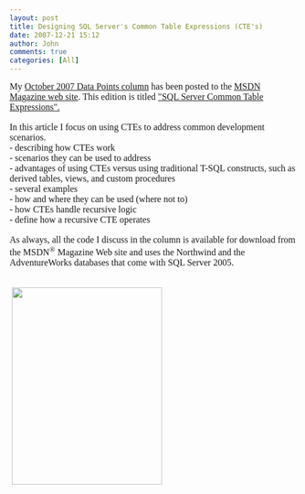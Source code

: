 ```yaml
---
layout: post
title: Designing SQL Server's Common Table Expressions (CTE's)
date: 2007-12-21 15:12
author: John
comments: true
categories: [All]
---
```

<p class="MsoNormal" style="margin: 0in 0in 0pt"><font face="Calibri" size="3">My <a class="" href="http://msdn.microsoft.com/msdnmag/issues/07/10/DataPoints/" mce_href="http://msdn.microsoft.com/msdnmag/issues/07/10/DataPoints/">October 2007 Data Points column</a> </font><font face="Calibri" size="3">has been posted to the </font><a class="" href="http://msdn.microsoft.com/msdnmag/issues/07/10" mce_href="http://msdn.microsoft.com/msdnmag/issues/07/10"><font face="Calibri" size="3">MSDN Magazine web site</font></a><font face="Calibri" size="3">. This edition is titled <a class="" href="http://msdn.microsoft.com/msdnmag/issues/07/10/DataPoints/default.aspx" mce_href="http://msdn.microsoft.com/msdnmag/issues/07/10/DataPoints/default.aspx">"SQL Server Common Table Expressions".</a></font></p> <p class="MsoNormal" style="margin: 0in 0in 0pt"><font face="Calibri" size="3"></font>&nbsp;</p> <p class="MsoNormal" style="margin: 0in 0in 0pt"><font face="Calibri" size="3">In this article I focus on using CTEs to address common development scenarios. </font></p> <p class="MsoNormal" style="margin: 0in 0in 0pt"><font face="Calibri" size="3">- describing how CTEs work </font></p> <p class="MsoNormal" style="margin: 0in 0in 0pt"><font face="Calibri" size="3">- scenarios they can be used to address</font></p> <p class="MsoNormal" style="margin: 0in 0in 0pt"><font face="Calibri" size="3">- advantages of using CTEs versus using traditional T-SQL constructs, such as derived tables, views, and custom procedures</font></p> <p class="MsoNormal" style="margin: 0in 0in 0pt"><font face="Calibri" size="3">- several examples </font></p> <p class="MsoNormal" style="margin: 0in 0in 0pt"><font face="Calibri" size="3">- how and where they can be used (where not to)</font></p> <p class="MsoNormal" style="margin: 0in 0in 0pt"><font face="Calibri" size="3">- how CTEs handle recursive logic </font></p> <p class="MsoNormal" style="margin: 0in 0in 0pt"><font face="Calibri" size="3">- define how a recursive CTE operates</font></p> <p class="MsoNormal" style="margin: 0in 0in 0pt"><font face="Calibri" size="3"></font>&nbsp;</p> <p class="MsoNormal" style="margin: 0in 0in 0pt"><font face="Calibri" size="3">As always, all the code I discuss in the column is available for download from the MSDN<sup class="clsSmall">®</sup> Magazine Web site and uses the Northwind and the AdventureWorks databases that come with SQL Server 2005. </font></p> <p class="MsoNormal" style="margin: 0in 0in 0pt"><font face="Calibri" size="3"></font>&nbsp;</p> <p class="MsoNormal" style="margin: 0in 0in 0pt" mce_keep="true">&nbsp;</p> <p class="MsoNormal" style="margin: 0in 0in 0pt"><font face="Calibri" size="3"></font></p> <p class="MsoNormal" style="margin: 0in 0in 0pt"><font face="Calibri" size="3"></font></p> <p class="MsoNormal" style="margin: 0in 0in 0pt"><a href="http://msdn.microsoft.com/msdnmag/issues/07/02" mce_href="http://msdn.microsoft.com/msdnmag/issues/07/02"><span style="color: windowtext; text-decoration: none; text-underline: none"></span></a></p> <p class="MsoNormal" style="margin: 0in 0in 0pt"><font face="Calibri" size="3">&nbsp;<a class="" href="http://msdn.microsoft.com/msdnmag/issues/07/10/DataPoints/default.aspx" mce_href="http://msdn.microsoft.com/msdnmag/issues/07/10/DataPoints/default.aspx"><img style="width: 263px; height: 345px" height="345" src="http://msdn.microsoft.com/msdnmag/images/covers/October07Coverlg.gif" width="263" border="0" mce_src="http://msdn.microsoft.com/msdnmag/images/covers/October07Coverlg.gif"></a></font></p> <p class="MsoNormal" style="margin: 0in 0in 0pt"><font face="Calibri" size="3"></font></p>

